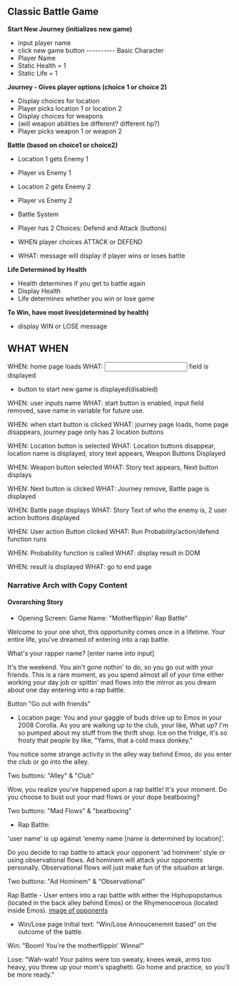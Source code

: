 ## Classic Battle Game

**Start New Journey (initializes new game)**

- input player name
- click new game button
---------- Basic Character
- Player Name
- Static Health = 1
- Static Life = 1



**Journey - Gives player options (choice 1 or choice 2)**
- Display choices for location
- Player picks location 1 or location 2
- Display choices for weapons
- (will weapon abilities be different? different hp?)
- Player picks weapon 1 or weapon 2



**Battle (based on choice1 or choice2)**
- Location 1 gets Enemy 1
- Player vs Enemy 1

- Location 2 gets Enemy 2
- Player vs Enemy 2

- Battle System
- Player has 2 Choices: Defend and Attack (buttons)
- WHEN player choices ATTACK or DEFEND
- WHAT: message will display if player wins or loses battle

**Life Determined by Health**
- Health determines if you get to battle again
- Display Health
- Life determines whether you win or lose game


**To Win, have most lives(determined by health)**
- display WIN or LOSE message

## WHAT WHEN
WHEN: home page loads
WHAT: <input> field is displayed
- button to start new game is displayed(disabled)


WHEN: user inputs name
WHAT: start button is enabled, input field removed, save name in variable for future use.

WHEN: when start button is clicked
WHAT: journey page loads, home page disappears, journey page only has 2 location buttons

WHEN: Location button is selected
WHAT: Location buttons disappear, location name is displayed, story text appears, Weapon Buttons Displayed

WHEN: Weapon button selected
WHAT: Story text appears, Next button displays

WHEN: Next button is clicked
WHAT: Journey remove, Battle page is displayed

WHEN: Battle page displays
WHAT: Story Text of who the enemy is, 2 user action buttons displayed

WHEN: User action Button clicked
WHAT: Run Probability/action/defend function runs

WHEN: Probability function is called
WHAT: display result in DOM

WHEN: result is displayed
WHAT: go to end page

### Narrative Arch with Copy Content
#### Overarching Story
* Opening Screen:
Game Name: "Motherflippin' Rap Battle"

Welcome to your one shot, this opportunity comes once in a lifetime. Your entire life, you've dreamed of entering into a rap battle.

What's your rapper name? [enter name into input]

It's the weekend. You ain't gone nothin' to do, so you go out with your friends. This is a rare moment, as you spend almost all of your time either working your day job or spittin' mad flows into the mirror as you dream about one day entering into a rap battle.

Button "Go out with friends"

* Location page:
You and your gaggle of buds drive up to Emos in your 2008 Corolla. As you are walking up to the club, your like, What up? I'm so pumped about my stuff from the thrift shop. Ice on the fridge, it's so frosty that people by like, "Yams, that a cold mass donkey."

You notice some strange activity in the alley way behind Emos, do you enter the club or go into the alley.

Two buttons: "Alley" & "Club"

Wow, you realize you've happened upon a rap battle! It's your moment. Do you choose to bust out your mad flows or your dope beatboxing?

Two buttons: "Mad Flows" & "beatboxing"

* Rap Battle:

'user name' is up against 'enemy name [name is determined by location]'.

Do you decide to rap battle to attack your opponent 'ad hominem' style or using observational flows. Ad hominem will attack your opponents personally. Observational flows will just make fun of the situation at large.

Two buttons:
"Ad Hominem" & "Observational"


Rap Battle - User enters into a rap battle with either the Hiphopopotamus (located in the back alley behind Emos) or the Rhymenocerous (located inside Emos).
[image of opponents](http://img13.deviantart.net/ef22/i/2014/002/3/4/hiphopopotamus_vs_rhymenocerous_by_renegade21-d70gv3v.jpg)

* Win/Lose page
Initial text:
"Win/Lose Annoucenemnt based" on the outcome of the battle.

Win: "Boom! You're the motherflippin' Winna!"

Lose: "Wah-wah! Your palms were too sweaty, knees weak, arms too heavy,
you threw up your mom's spaghetti. Go home and practice, so you'll
be more ready."
